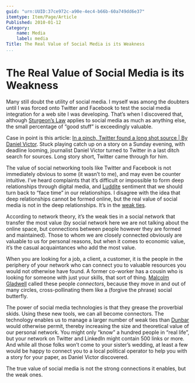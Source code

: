 ```yaml
---
guid: "urn:UUID:37ce972c-a90e-4ec4-b66b-60a749dd6e37"
itemtype: Item/Page/Article
Published: 2010-01-12
Category:
    name: Media
    label: media
Title: The Real Value of Social Media is its Weakness
...
```


The Real Value of Social Media is its Weakness
==============================================

Many still doubt the utility of social media. I myself was among the
doubters until I was forced onto Twitter and Facebook to test the social
media integration for a web site I was developing. That’s when I
discovered that, although [Sturgeon’s
Law](http://en.wikipedia.org/wiki/Sturgeon%27s%20Law) applies to social
media as much as anything else, the small percentage of “good stuff” is
exceedingly valuable.

Case in point is this article: [In a pinch, Twitter found a long shot
source | By Daniel
Victor](http://bydanielvictor.com/2010/01/11/in-a-pinch-twitter-found-a-longshot-source/).
Stuck playing catch up on a story on a Sunday evening, with deadline
looming, journalist Daniel Victor turned to Twitter in a last ditch
search for sources. Long story short, Twitter came through for him.

The value of social networking tools like Twitter and Facebook is not
immediately obvious to some (it wasn’t to me), and may even be counter
intuitive. I’ve heard complaints that it’s difficult or impossible to
form deep relationships through digital media, and
[Luddite](http://en.wikipedia.org/wiki/Luddite) sentiment that we should
turn back to “face time” in our relationships. I disagree with the idea
that deep relationships cannot be formed online, but the real value of
social media is not in the deep relationships. It’s in the [weak
ties](http://en.wikipedia.org/wiki/Weak%20ties).

According to network theory, it’s the weak ties in a social network that
transfer the most value (by social network here we are not talking about
the online space, but connections between people however they are formed
and maintained). Those to whom we are closely connected obviously are
valuable to us for personal reasons, but when it comes to economic
value, it’s the casual acquaintances who add the most value.

When you are looking for a job, a client, a customer, it is the people
in the periphery of your network who can connect you to valuable
resources you would not otherwise have found. A former co-worker has a
cousin who is looking for someone with just your skills, that sort of
thing. [Malcolm
Gladwell](http://www.amazon.com/gp/product/0316346624?tag=webquills-20)
called these people *connectors*, because they move in and out of many
circles, cross-pollinating them like a (forgive the phrase) social
butterfly.

The power of social media technologies is that they grease the
proverbial skids. Using these new tools, we can all become connectors.
The technology enables us to manage a larger number of weak ties than
[Dunbar](http://en.wikipedia.org/wiki/Dunbar%27s%20number) would
otherwise permit, thereby increasing the size and theoretical value of
our personal network. You might only “know” a hundred people in “real
life”, but your network on Twitter and LinkedIn might contain 500 links
or more. And while all those folks won’t come to your sister’s wedding,
at least a few would be happy to connect you to a local political
operator to help you with a story for your paper, as Daniel Victor
discovered.

The true value of social media is not the strong connections it enables,
but the weak ones.
